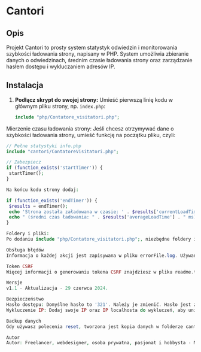 # Cantori

## Opis

Projekt Cantori to prosty system statystyk odwiedzin i monitorowania szybkości ładowania strony, napisany w PHP. System umożliwia zbieranie danych o odwiedzinach, średnim czasie ładowania strony oraz zarządzanie hasłem dostępu i wykluczaniem adresów IP.

## Instalacja

1. **Podłącz skrypt do swojej strony:**
   Umieść pierwszą linię kodu w głównym pliku strony, np. `index.php`:
   ```php
   include "php/Contatore_visitatori.php";
Mierzenie czasu ładowania strony:
Jeśli chcesz otrzymywać dane o szybkości ładowania strony, umieść funkcję na początku pliku, czyli:

   ```php
// Pełne statystyki info.php
include "cantori/ContatoreVisitatori.php";

// Zabezpiecz
if (function_exists('startTimer')) {
    startTimer();
}

Na końcu kodu strony dodaj:

if (function_exists('endTimer')) {
    $results = endTimer();
    echo 'Strona została załadowana w czasie: ' . $results['currentLoadTime'] . ' ms';
    echo " (średni czas ładowania: " . $results['averageLoadTime'] . " ms) ";
}

Foldery i pliki:
Po dodaniu include "php/Contatore_visitatori.php";, niezbędne foldery i pliki zostaną automatycznie utworzone. Dane, w tym szybkość odświeżania strony, będą dostępne w pliku info.php, np. strona.eu/info.php.

Obsługa błędów
Informacja o każdej akcji jest zapisywana w pliku errorFile.log. Używane są także bloki try-catch do przechwytywania szczególnych błędów. Informacje te są wyświetlane w logach w interfejsie oraz zapisywane w tym samym pliku.

Token CSRF
Więcej informacji o generowaniu tokena CSRF znajdziesz w pliku readme.txt.

Wersje
v1.1 - Aktualizacja - 29 czerwca 2024.

Bezpieczeństwo
Hasło dostępu: Domyślne hasło to '321'. Należy je zmienić. Hasło jest zapisane metodą 'hashing', co zapewnia ochronę przed przejęciem uprawnień. Używane polecenia to password_hash i password_verify.
Wykluczenie IP: Dodaj swoje IP oraz IP localhosta do wykluczeń, aby uniknąć błędnego nabijania licznika.

Backup danych
Gdy używasz polecenia reset, tworzona jest kopia danych w folderze cantori/backup/.

Autor
Autor: Freelancer, webdesigner, osoba prywatna, pasjonat i hobbysta - Marcin Dresnok (Darr) - marcin.dresnok@gmail.com
